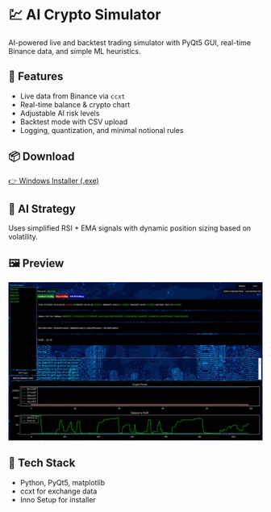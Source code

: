 # 💹 AI Crypto Simulator

AI-powered live and backtest trading simulator with PyQt5 GUI, real-time Binance data, and simple ML heuristics.

## 🚀 Features
- Live data from Binance via `ccxt`
- Real-time balance & crypto chart
- Adjustable AI risk levels
- Backtest mode with CSV upload
- Logging, quantization, and minimal notional rules

## 📦 Download
[👉 Windows Installer (.exe)](link.com)

## 🧠 AI Strategy
Uses simplified RSI + EMA signals with dynamic position sizing based on volatility.

## 🖼️ Preview
![Screenshot](https://github.com/Nedas-Miliunas/AI_Trading/raw/main/ui/assets/screenshot.png)

## 🔧 Tech Stack
- Python, PyQt5, matplotlib
- ccxt for exchange data
- Inno Setup for installer
